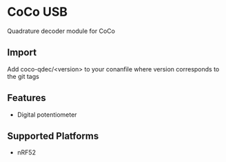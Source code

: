 # CoCo USB

Quadrature decoder module for CoCo

## Import
Add coco-qdec/\<version> to your conanfile where version corresponds to the git tags

## Features
* Digital potentiometer

## Supported Platforms
* nRF52
